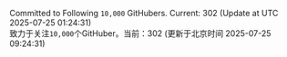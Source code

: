 Committed to Following `10,000` GitHubers. Current: <!-- FOLLOWING_COUNT -->302<!-- FOLLOWING_COUNT --> (Update at UTC <!-- LAST_UPDATED -->2025-07-25 01:24:31<!-- LAST_UPDATED -->)<br>
致力于关注`10,000`个GitHuber。当前：<!-- FOLLOWING_COUNT -->302<!-- FOLLOWING_COUNT --> (更新于北京时间 <!-- LAST_UPDATED_CST -->2025-07-25 09:24:31<!-- LAST_UPDATED_CST -->)
